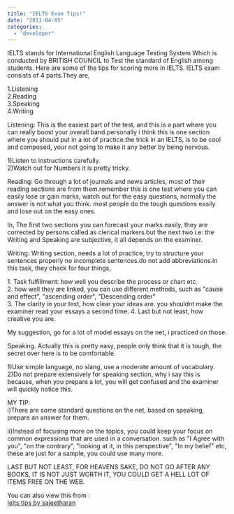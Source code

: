 ```yaml
---
title: "IELTS Exam Tips!"
date: "2011-04-05"
categories: 
  - "developer"
---
```


IELTS stands for International English Language Testing System Which is conducted by BRITISH COUNCIL to Test the standard of English among students. Here are some of the tips for scoring more in IELTS. IELTS exam consists of 4 parts.They are,  
  
1.Listening  
2.Reading  
3.Speaking  
4.Writing  
  
Listening: This is the easiest part of the test, and this is a part where you can really boost your overall band.personally i think this is one section where you should put in a lot of practice.the trick in an IELTS, is to be cool and composed, your not going to make it any better by being nervous.  
  
1)Listen to instructions carefully.  
2)Watch out for Numbers it is pretty tricky.  
  
Reading: Go through a lot of journals and news articles, most of their reading sections are from them.remember this is one test where you can easily lose or gain marks, watch out for the easy questions, normally the answer is not what you think. most people do the tough questions easily and lose out on the easy ones.  
  
In, The first two sections you can forecast your marks easily, they are corrected by persons called as clerical markers.but the next two i.e: the Writing and Speaking are subjective, it all depends on the examiner.  
  
Writing: Writing section, needs a lot of practice, try to structure your sentences properly no incomplete sentences.do not add abbreviations.in this task, they check for four things,  
  
1\. Task fulfillment: how well you describe the process or chart etc.  
2\. how well they are linked, you can use different methods, such as "cause and effect", "ascending order", "Descending order"  
3\. The clarity in your text, how clear your ideas are. you shouldnt make the examiner read your essays a second time. 4. Last but not least, how creative you are.  
  
My suggestion, go for a lot of model essays on the net, i practiced on those.  
  
Speaking. Actually this is pretty easy, people only think that it is tough, the secret over here is to be comfortable.  
  
1)Use simple language, no slang, use a moderate amount of vocabulary.  
2)Do not prepare extensively for speaking section, why i say this is because, when you prepare a lot, you will get confused and the examiner will quickly notice this.  
  
MY TIP:  
i)There are some standard questions on the net, based on speaking, prepare an answer for them.  
  
ii)Instead of focusing more on the topics, you could keep your focus on common expressions that are used in a conversation. such as "I Agree with you", "on the contrary", "looking at it, in this perspective", "In my belief" etc, these are just for a sample, you could use many more.  
  
LAST BUT NOT LEAST, FOR HEAVENS SAKE, DO NOT GO AFTER ANY BOOKS, IT IS NOT JUST WORTH IT, YOU COULD GET A HELL LOT OF ITEMS FREE ON THE WEB.  
  
You can also view this from :  
[Ielts tips by sajeetharan](http://www.boddunan.com/education/61-English%20Language/13751-ielts-tips.html)
